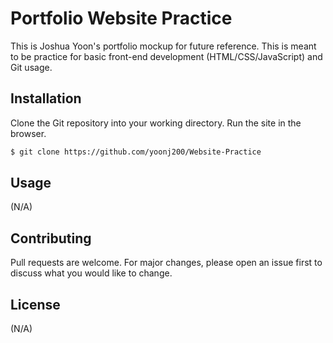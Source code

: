 # Portfolio Website Practice

This is Joshua Yoon's portfolio mockup for future reference. This is meant to be practice for basic front-end development (HTML/CSS/JavaScript) and Git usage.

## Installation

Clone the Git repository into your working directory. Run the site in the browser.

```bash
$ git clone https://github.com/yoonj200/Website-Practice
```

## Usage

(N/A)

## Contributing

Pull requests are welcome. For major changes, please open an issue first to discuss what you would like to change.

## License

(N/A)
